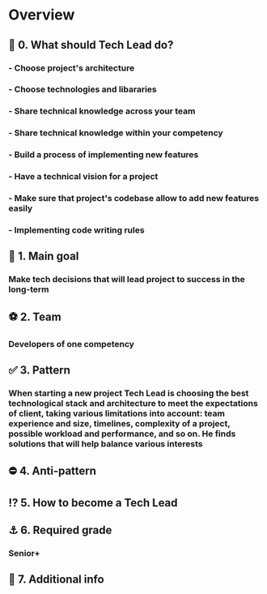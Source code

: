 # Overview

## 🥅 0. **What should Tech Lead do?**

### - Choose project's architecture
### - Choose technologies and libararies
### - Share technical knowledge across your team 
### - Share technical knowledge within your competency
### - Build a process of implementing new features
### - Have a technical vision for a project
### - Make sure that project's codebase allow to add new features easily
### - Implementing code writing rules

## 🥍 1. **Main goal** 
### Make tech decisions that will lead project to success in the long-term

## ⚽ 2. **Team** 
### Developers of one competency

## ✅ 3. **Pattern** 
### When starting a new project Tech Lead is choosing the best technological stack and architecture to meet the expectations of client, taking various limitations into account: team experience and size, timelines, complexity of a project, possible workload and performance, and so on. He finds solutions that will help balance various interests

## ⛔ 4. **Anti-pattern** 
###

## ⁉️ 5. **How to become a Tech Lead**
### 

## ⚓ 6. **Required grade**
### Senior+

## 🧮 7. **Additional info**

